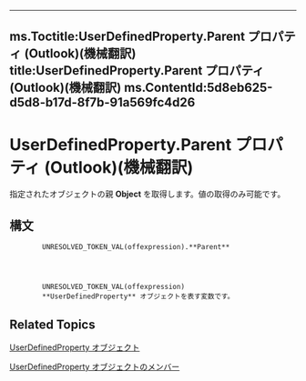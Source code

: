 

---
ms.Toctitle:UserDefinedProperty.Parent プロパティ (Outlook)(機械翻訳)
title:UserDefinedProperty.Parent プロパティ (Outlook)(機械翻訳)
ms.ContentId:5d8eb625-d5d8-b17d-8f7b-91a569fc4d26
---
# UserDefinedProperty.Parent プロパティ (Outlook)(機械翻訳)




指定されたオブジェクトの親 **Object** を取得します。値の取得のみ可能です。

## 構文

            UNRESOLVED_TOKEN_VAL(offexpression).**Parent**




            UNRESOLVED_TOKEN_VAL(offexpression)
            **UserDefinedProperty** オブジェクトを表す変数です。



## Related Topics

[UserDefinedProperty オブジェクト](aebe38db-0ff9-79d2-b5a7-751fea7c97f3.md)

[UserDefinedProperty オブジェクトのメンバー](9a4fd85d-a47c-8871-bbe6-3383b28cc738.md)




